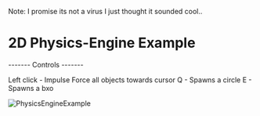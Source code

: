 Note: I promise its not a virus I just thought it sounded cool..
# 2D Physics-Engine Example
------- Controls -------

  Left click - Impulse Force all objects towards cursor
  Q - Spawns a circle
  E - Spawns a bxo

![PhysicsEngineExample](https://github.com/user-attachments/assets/49e1a2bb-3050-4682-89f2-7894436c92a5)
